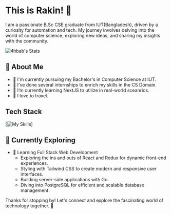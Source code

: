 # This is Rakin! 👋

I am a passionate B.Sc CSE graduate from IUT(Bangladesh), driven by a curiosity for automation and tech. My journey involves delving into the world of computer science, exploring new ideas, and sharing my insights with the community.

![4hbab's Stats](https://github-readme-stats.vercel.app/api?username=RakinRkz&theme=vue-dark&show_icons=true&hide_border=true&count_private=true)

## 🚀 About Me

- 🔭 I'm currently pursuing my Bachelor's in Computer Science at IUT.
- 🏢 I've done several internships to enrich my skills in the CS Domain.
- 🌱 I’m currently learning NextJS to utilize in real-world sceanrios.
- 🛫 I love to travel. 

## Tech Stack
[![My Skills](https://skillicons.dev/icons?i=cpp,c,dart,js,html,css,react)]

## 🌱 Currently Exploring

- 🚀 Learning Full Stack Web Development
  - Exploring the ins and outs of React and Redux for dynamic front-end experiences.
  - Styling with Tailwind CSS to create modern and responsive user interfaces.
  - Building server-side applications with Go.
  - Diving into PostgreSQL for efficient and scalable database management.

Thanks for stopping by! Let's connect and explore the fascinating world of technology together. 🚀

<!--

Here are some ideas to get you started:

- 🔭 I’m currently working on ...
- 🌱 I’m currently learning ...
- 👯 I’m looking to collaborate on ...
- 🤔 I’m looking for help with ...
- 💬 Ask me about ...
- 📫 How to reach me: ...
- 😄 Pronouns: ...
- ⚡ Fun fact: ...
-->
